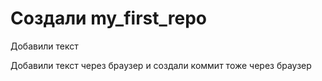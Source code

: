 # Создали my_first_repo

Добавили текст 

Добавили текст через браузер и создали коммит тоже через браузер
